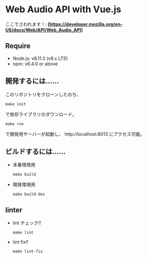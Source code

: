 # Web Audio API with Vue.js

ここでさわれます！: **[https://developer.mozilla.org/en-US/docs/Web/API/Web_Audio_API]**


## Require

* Node.js: v8.11.3 (v8.x LTS)
* npm: v6.4.0 or above


## 開発するには……

このリポジトリをクローンしたのち、

```
make init
```

で依存ライブラリのダウンロード。

```
make run
```

で開発用サーバーが起動し、 http://localhost:8013 にアクセス可能。


## ビルドするには……

* 本番環境用
  ```
  make build
  ```

* 開発環境用
  ```
  make build-dev
  ```


## linter

* lint チェック!!
  ```
  make lint
  ```

* lint fix!!
  ```
  make lint-fix
  ```
